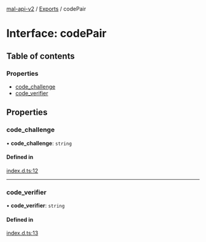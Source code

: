 [mal-api-v2](../../README.md) / [Exports](../modules.md) / codePair

# Interface: codePair

## Table of contents

### Properties

-   [code_challenge](codePair.md#code_challenge)
-   [code_verifier](codePair.md#code_verifier)

## Properties

### code_challenge

• **code_challenge**: `string`

#### Defined in

[index.d.ts:12](https://github.com/droidxrx/mal-api-v2/blob/8b67e4b/lib/index.d.ts#L12)

---

### code_verifier

• **code_verifier**: `string`

#### Defined in

[index.d.ts:13](https://github.com/droidxrx/mal-api-v2/blob/8b67e4b/lib/index.d.ts#L13)
